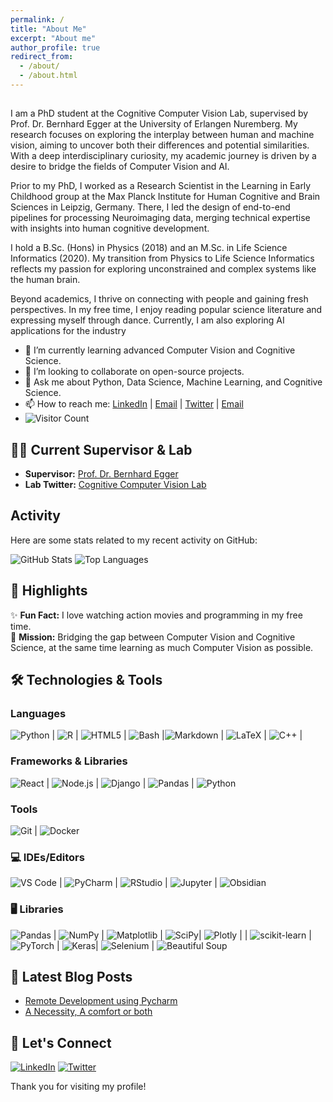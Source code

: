 ```yaml
---
permalink: /
title: "About Me"
excerpt: "About me"
author_profile: true
redirect_from: 
  - /about/
  - /about.html
---
```

<H2>
<div align="center">
</div>
</H2>  


I am a PhD student at the Cognitive Computer Vision Lab, supervised by Prof. Dr. Bernhard Egger at the University of Erlangen Nuremberg. My research focuses on exploring the interplay between human and machine vision, aiming to uncover both their differences and potential similarities. With a deep interdisciplinary curiosity, my academic journey is driven by a desire to bridge the fields of Computer Vision and AI.


Prior to my PhD, I worked as a Research Scientist in the Learning in Early Childhood group at the Max Planck Institute for Human Cognitive and Brain Sciences in Leipzig, Germany. There, I led the design of end-to-end pipelines for processing Neuroimaging data, merging technical expertise with insights into human cognitive development.  

I hold a B.Sc. (Hons) in Physics (2018) and an M.Sc. in Life Science Informatics (2020). My transition from Physics to Life Science Informatics reflects my passion for exploring unconstrained and complex systems like the human brain.  

Beyond academics, I thrive on connecting with people and gaining fresh perspectives. In my free time, I enjoy reading popular science literature and expressing myself through dance. Currently, I am also exploring AI applications for the industry

- 🌱 I’m currently learning advanced Computer Vision and Cognitive Science. 
- 👯 I’m looking to collaborate on open-source projects.
- 💬 Ask me about Python, Data Science, Machine Learning, and Cognitive Science.
- 📫 How to reach me: [LinkedIn](https://www.linkedin.com/in/shreyakapoor18) | [Email](mailto:shreya.kapoor@fau.de) | [Twitter](https://x.com/SKapoor_18) | [Email](mailto:kapoorshreya18@gmail.com)
- ![Visitor Count](https://visitor-badge.laobi.icu/badge?page_id=ShreyaKapoor18.yourrepository)

## 🧑‍🏫 Current Supervisor & Lab

- **Supervisor:** [Prof. Dr. Bernhard Egger](https://eggerbernhard.ch)
- **Lab Twitter:** [Cognitive Computer Vision Lab](https://x.com/cogcovi?lang=en)

## Activity

Here are some stats related to my recent activity on GitHub:

![GitHub Stats](https://github-readme-stats.vercel.app/api?username=ShreyaKapoor18&show_icons=true&count_private=true) 
![Top Languages](https://github-readme-stats.vercel.app/api/top-langs/?username=ShreyaKapoor18)

## 🌟 Highlights  

✨ **Fun Fact:** I love watching action movies and programming in my free time.  
🎯 **Mission:** Bridging the gap between Computer Vision and Cognitive Science, at the same time learning as much Computer Vision as possible. 

## 🛠️ Technologies & Tools



### Languages
![Python](https://img.shields.io/badge/-Python-blue?style=flat-square&logo=python&logoColor=white)  | ![R](https://img.shields.io/badge/-R-blue?style=flat-square&logo=r&logoColor=white)  | ![HTML5](https://img.shields.io/badge/-HTML5-orange?style=flat-square&logo=html5&logoColor=white)  | ![Bash](https://img.shields.io/badge/-Bash-black?style=flat-square&logo=gnu-bash&logoColor=white)  |![Markdown](https://img.shields.io/badge/-Markdown-000000?style=flat-square&logo=markdown&logoColor=white) |  ![LaTeX](https://img.shields.io/badge/-LaTeX-008080?style=flat-square&logo=latex&logoColor=white)  | ![C++](https://img.shields.io/badge/-C++-00599C?style=flat-square&logo=cplusplus&logoColor=white) |
### Frameworks & Libraries
![React](https://img.shields.io/badge/-React-61DAFB?style=flat-square&logo=react&logoColor=black)  | ![Node.js](https://img.shields.io/badge/-Node.js-339933?style=flat-square&logo=node.js&logoColor=white)  | ![Django](https://img.shields.io/badge/-Django-092D2F?style=flat-square&logo=django&logoColor=white) | ![Pandas](https://img.shields.io/badge/-Pandas-150458?style=flat-square&logo=pandas&logoColor=white) | ![Python](https://img.shields.io/badge/-Python-blue?style=flat-square&logo=python&logoColor=white)
### Tools
![Git](https://img.shields.io/badge/-Git-orange?style=flat-square&logo=git)  | ![Docker](https://img.shields.io/badge/-Docker-blue?style=flat-square&logo=docker)  

### 💻 IDEs/Editors
![VS Code](https://img.shields.io/badge/-VS%20Code-blue?style=flat-square&logo=visual-studio-code&logoColor=white) | ![PyCharm](https://img.shields.io/badge/-PyCharm-000000?style=flat-square&logo=pycharm&logoColor=white) | ![RStudio](https://img.shields.io/badge/-RStudio-75AADB?style=flat-square&logo=rstudio&logoColor=white) | ![Jupyter](https://img.shields.io/badge/-Jupyter-orange?style=flat-square&logo=jupyter&logoColor=white) | ![Obsidian](https://img.shields.io/badge/-Obsidian-000000?style=flat-square&logo=obsidian&logoColor=white)

### 🖥️ Libraries
![Pandas](https://img.shields.io/badge/-Pandas-green?style=flat-square&logo=pandas&logoColor=white) | ![NumPy](https://img.shields.io/badge/-NumPy-blue?style=flat-square&logo=numpy&logoColor=white) | ![Matplotlib](https://img.shields.io/badge/-Matplotlib-0077B5?style=flat-square&logo=matplotlib&logoColor=white) | ![SciPy](https://img.shields.io/badge/-SciPy-green?style=flat-square&logo=sci-py&logoColor=white)| ![Plotly](https://img.shields.io/badge/-Plotly-3A4F75?style=flat-square&logo=plotly&logoColor=white) | | ![scikit-learn](https://img.shields.io/badge/-scikit--learn-yellow?style=flat-square&logo=scikit-learn&logoColor=white) | ![PyTorch](https://img.shields.io/badge/-PyTorch-red?style=flat-square&logo=pytorch&logoColor=white) | ![Keras](https://img.shields.io/badge/-Keras-D00000?style=flat-square&logo=keras&logoColor=white)| ![Selenium](https://img.shields.io/badge/-Selenium-43B02A?style=flat-square&logo=selenium&logoColor=white) | ![Beautiful Soup](https://img.shields.io/badge/-Beautiful%20Soup-007A5A?style=flat-square&logo=python&logoColor=white)



## 📝 Latest Blog Posts

<!-- BLOG-POST-LIST:START -->
- [Remote Development using Pycharm](https://medium.com/@shreyakapoor18/remote-development-using-pycharm-f89f08f13928)
- [A Necessity, A comfort or both](https://medium.com/@shreyakapoor18/a-necessity-a-comfort-or-both-890aa9015b9d)
<!-- BLOG-POST-LIST:END -->

## 🤝 Let's Connect

[![LinkedIn](https://img.shields.io/badge/LinkedIn-blue?style=for-the-badge&logo=linkedin)](https://www.linkedin.com/in/shreyakapoor18)
[![Twitter](https://img.shields.io/badge/Twitter-blue?style=for-the-badge&logo=twitter)](https://twitter.com/skapoor_18)

Thank you for visiting my profile! 

